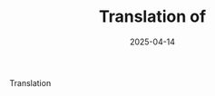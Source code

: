 ﻿---
title: 'Translation of'
date: 2025-04-14
permalink: /posts/2025/04/daily-notes-35/
Tags:
  - Daily
---

Translation

